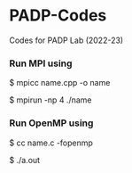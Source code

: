 # PADP-Codes

Codes for PADP Lab (2022-23)

### Run MPI using

$ mpicc name.cpp -o name

$ mpirun -np 4 ./name

### Run OpenMP using

$ cc name.c -fopenmp

$ ./a.out
